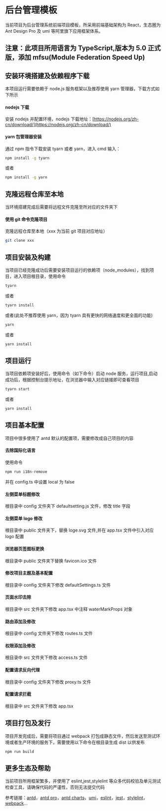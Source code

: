 # 后台管理模板

当前项目为后台管理系统前端项目模板，所采用前端基础架构为 React，生态圈为 Ant Design Pro 及 umi 等阿里旗下应用框架体系。

## 注意：此项目所用语言为 TypeScript,版本为 5.0 正式版，添加 mfsu(Module Federation Speed Up)

## 安装环境搭建及依赖程序下载

本项目运行需要依赖于 node.js 服务框架以及推荐使用 yarn 管理器，下载方式如下所示

#### nodejs 下载

安装 nodejs 并配置环境，nodejs 下载地址：[https://nodejs.org/zh-cn/download/](https://nodejs.org/zh-cn/download/)

#### yarn 包管理器安装

通过 npm 指令下载安装 tyarn 或者 yarn，进入 cmd 输入：

```bash
npm install -g tyarn
```

或者

```bash
npm install -g yarn
```

## 克隆远程仓库至本地

当环境搭建完成后需要将远程文件克隆至所对应的文件夹下

#### 使用 git 命令克隆项目

克隆远程仓库至本地（xxx 为当前 git 项目对应地址）

```bash
git clone xxx
```

## 项目安装及构建

当项目已经克隆成功后需要安装项目运行的依赖项（node_modules），找到项目，进入项目根目录，使用命令

```bash
tyarn
```

或者

```bash
tyarn install
```

或者(此处不推荐使用 yarn，因为 tyarn 具有更快的网络速度和更全面的功能)

```bash
yarn
```

或者

```bash
yarn install
```

## 项目运行

当项目依赖项安装好后，使用命令（如下命令）启动 node 服务，运行项目,启动成功后，根据控制台提示地址，在浏览器中输入对应链接即可查看项目

```bash
tyarn start
```

或者

```bash
yarn install
```

## 项目基本配置

项目中很多使用了 antd 默认的配置项，需要修改成自己项目的内容

#### 去除国际化语言

使用命令

```bash
npm run i18n-remove
```

并在 config.ts 中设置 local 为 false

#### 左侧菜单标题修改

根目录中 config 文件夹下 defaultsetting.js 文件，修改 title 字段

#### 左侧菜单 logo 修改

根目录中 public 文件夹下，替换 loge.svg 文件,并在 app.tsx 文件中引入对应 logo 配置

#### 浏览器页签图标更换

根目录中 public 文件夹下替换 favicon.ico 文件

#### 修改项目主题及基本配置

根目录中 config 文件夹下修改 defaultSettings.ts 文件

#### 页面水印去除

根目录中 src 文件夹下修改 app.tsx 中注释 waterMarkProps 对象

#### 路由添加及修改

根目录中 config 文件夹下修改 routes.ts 文件

#### 权限添加及修改

根目录中 src 文件夹下修改 access.ts 文件

#### 配置请求反向代理

根目录中 config 文件夹下修改 proxy.ts 文件

#### 配置请求拦截

根目录中 src 文件夹下修改 app.tsx

## 项目打包及发行

项目开发完成后，需要将项目通过 webpack 打包成静态文件，然后发送至测试环境或者生产环境的服务下，需要使用以下命令在根目录生成 dist 以供发布

```bash
npm run build
```

## 更多生态及帮助

当前项目所用框架繁多，并使用了 eslint,jest,stylelint 等众多代码校验及单元测试检查工具，请确保代码的严谨性，否则无法提交代码

参考链接：[antd](https://ant.design/index-cn)，[antd pro](https://beta-pro.ant.design/index-cn)，[antd charts](https://charts.ant.design/)，[umi](https://umijs.org/zh-CN/docs)，[eslint](https://eslint.org/)，[jest](https://jestjs.io/)，[stylelint](https://stylelint.io/)，[webpack](https://webpack.js.org/)...
